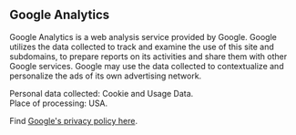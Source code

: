 ## Google Analytics

Google Analytics is a web analysis service provided by Google. Google utilizes the data collected to track and examine the use of this site and subdomains, to prepare reports on its activities and share them with other Google services. Google may use the data collected to contextualize and personalize the ads of its own advertising network.

Personal data collected: Cookie and Usage Data.  
Place of processing: USA.

Find [Google's privacy policy here](http://www.google.com/intl/en/policies/privacy/).
